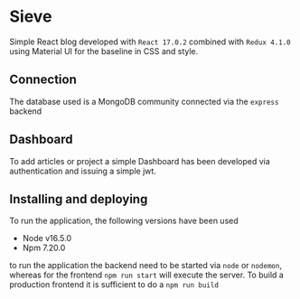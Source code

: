 # Sieve

Simple React blog developed with `React 17.0.2` combined with `Redux 4.1.0` using Material UI for the baseline in CSS and style.

## Connection

The database used is a MongoDB community connected via the `express` backend

## Dashboard

To add articles or project a simple Dashboard has been developed via authentication and issuing a simple jwt.

## Installing and deploying

To run the application, the following versions have been used

- Node v16.5.0
- Npm 7.20.0

to run the application the backend need to be started via `node` or `nodemon`, whereas for the frontend `npm run start` will execute the server.
To build a production frontend it is sufficient to do a `npm run build`
